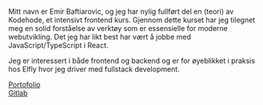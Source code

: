 Mitt navn er Emir Baftiarovic, og jeg har nylig fullført del en (teori) av Kodehode, et intensivt frontend kurs. Gjennom dette kurset har jeg tilegnet meg en solid forståelse av verktøy som er essensielle for moderne webutvikling. Det jeg har likt best har vært å jobbe med JavaScript/TypeScript i React.

Jeg er interessert i både frontend og backend og er for øyeblikket i praksis hos Elfly hvor jeg driver med fullstack development.

<a href="https://nextjs-portofolio-opal.vercel.app"> Portofolio <a/><br>
<a href="https://gitlab.com/emir9155412"> Gitlab <a/>



<!---
EmirB08/EmirB08 is a ✨ special ✨ repository because its `README.md` (this file) appears on your GitHub profile.
You can click the Preview link to take a look at your changes.
--->
